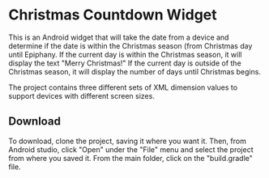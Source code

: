 # Christmas Countdown Widget

This is an Android widget that will take the date from a device and determine if the date is within the Christmas season (from Christmas day until Epiphany. If the current day is within the Christmas season, it will display the text "Merry Christmas!"  If the current day is outside of the Christmas season, it will display the number of days until Christmas begins.

The project contains three different sets of XML dimension values to support devices with different screen sizes.

## Download
To download, clone the project, saving it where you want it.  Then, from Android studio, click "Open" under the "File" menu and select the project from where you saved it.  From the main folder, click on the "build.gradle" file.   
